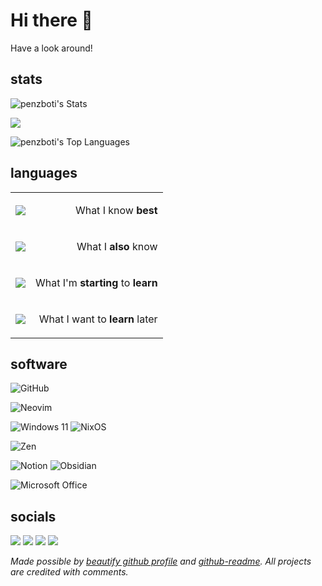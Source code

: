 # Hi there 👋

Have a look around!

## stats
<!-- https://github.com/DenverCoder1/github-readme-streak-stats -->
<!-- https://gh-stats-gen.vercel.app/ -->
<!-- https://streak-stats.demolab.com/demo/ -->
![penzboti's Stats](https://github-readme-stats.vercel.app/api?username=penzboti&theme=tokyonight&show_icons=true&hide_border=false&count_private=true)

<img src="https://github-readme-streak-stats.herokuapp.com/?user=penzboti&theme=highcontrast&hide_border=false">

![penzboti's Top Languages](https://github-readme-stats.vercel.app/api/top-langs/?username=penzboti&theme=tokyonight&show_icons=true&hide_border=false&layout=compact)
<!-- <img src="https://streak-stats.demolab.com?user=penzboti&theme=highcontrast&hide_border=true&date_format=%5BY%20%5DM%20j" alt="GitHub Streak" /> -->

## languages
<!-- https://github.com/tandpfun/skill-icons -->
<!-- or https://skillicons.dev -->
<!--* if possible, design this better, later -->
<table>
<tr>
    <td>
        <p align="center">
            <img src="https://skillicons.dev/icons?i=html,js,md" /><br/>
        </p>
    </td>
    <td><p align="right">What I know <b>best</b></p></td>
</tr>
<tr>
    <td>
        <p align="center">
            <img src="https://skillicons.dev/icons?i=rust,nodejs,python,css,nix,cs,tauri&perline=4" /><br/>
        </p>
    </td>
    <td><p align="right">What I <b>also</b> know</p></td>
</tr>
<tr>
    <td>
        <p align="center">
            <img src="https://skillicons.dev/icons?i=godot,bash,lua,powershell,regex,react,bevy,tailwind,perl&perline=4" /><br/>
        </p>
    </td>
    <td><p align="right">What I'm <b>starting</b> to <b>learn</b></p></td>
</tr>
<tr>
    <td>
        <p align="center">
            <img src="https://skillicons.dev/icons?i=unreal,wasm,figma,blender,mongodb,haskell,threejs,zig,go,htmx&perline=4" />
        </p>
    </td>
    <td><p align="right">What I want to <b>learn</b> later</p></td>
</tr>
</table>

## software
<!-- https://github.com/Ileriayo/markdown-badges -->
![GitHub](https://img.shields.io/badge/github-%23121011.svg?style=for-the-badge&logo=github&logoColor=white)

![Neovim](https://img.shields.io/badge/NeoVim-%2357A143.svg?&style=for-the-badge&logo=neovim&logoColor=white)

![Windows 11](https://img.shields.io/badge/Windows%2011-%230079d5.svg?style=for-the-badge&logo=Windows%2011&logoColor=white)
![NixOS](https://img.shields.io/badge/NIXOS-5277C3.svg?style=for-the-badge&logo=NixOS&logoColor=white)

![Zen](https://img.shields.io/badge/Zen-%23F76F53.svg?style=for-the-badge&logo=zenbrowser&logoColor=white)

![Notion](https://img.shields.io/badge/Notion-%23000000.svg?style=for-the-badge&logo=notion&logoColor=white)
![Obsidian](https://img.shields.io/badge/Obsidian-%23483699.svg?style=for-the-badge&logo=obsidian&logoColor=white)

![Microsoft Office](https://img.shields.io/badge/Microsoft_Office-D83B01?style=for-the-badge&logo=microsoft-office&logoColor=white)

## socials
<!-- https://github.com/Ileriayo/markdown-badges -->
<a href="https://discordapp.com/users/495654383388983315"><img src="https://img.shields.io/badge/Discord-%235865F2.svg?style=for-the-badge&logo=discord&logoColor=white" /></a>
<a href="https://stackoverflow.com/users/12706133/penzboti"><img src="https://img.shields.io/badge/-Stackoverflow-FE7A16?style=for-the-badge&logo=stack-overflow&logoColor=white" /></a>
<a href="https://steamcommunity.com/id/penzboti/"><img src="https://img.shields.io/badge/steam-%23000000.svg?style=for-the-badge&logo=steam&logoColor=white" /></a>
<a href="https://open.spotify.com/user/21f43hcene2wu3yhhj75us3qy?si=1d74ebe8b7394341"><img src="https://img.shields.io/badge/Spotify-1ED760?style=for-the-badge&logo=spotify&logoColor=white" /></a>

*Made possible by [beautify github profile](https://github.com/rzashakeri/beautify-github-profile) and [github-readme](https://github.com/madushadhanushka/github-readme).*
*All projects are credited with comments.*

<!--* some cool additions aswell, altough they take up a lot of space -->
<!-- https://github.com/omidnikrah/github-readme-stackoverflow -->
<!-- [![Stackowerflow profile penzboti](https://github-readme-stackoverflow.vercel.app/?userID=12706133&theme=dark&layout=compact)](https://stackoverflow.com/users/6558042/omid-nikrah) -->

<!-- https://github.com/kittinan/spotify-github-profile -->
<!-- [![spotify-github-profile penzboti](https://spotify-github-profile.vercel.app/api/view?uid=21f43hcene2wu3yhhj75us3qy&cover_image=true&theme=natemoo-re&show_oNatemoo-reffline=true&background_color=121212&interchange=true)](https://spotify-github-profile.vercel.app/api/view?uid=21f43hcene2wu3yhhj75us3qy&redirect=true) -->

